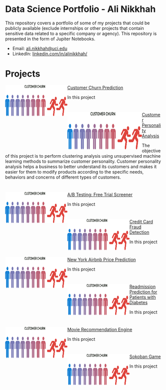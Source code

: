 # Data Science Portfolio - Ali Nikkhah
This repository covers a portfolio of some of my projects that could be publicly available (exclude internships or other projects that contain sensitive data related to a specific company or agency). This repository is presented in the form of Jupiter Notebooks.

- Email: ali.nikkhah@uci.edu
- LinkedIn: [linkedin.com/in/alinikkhah/](https://www.linkedin.com/in/alinikkhah/)

# Projects

<!-- Customer Churn Prediction  -->

<img align="left" width="200" height="100" src="https://github.com/91104311/Portfolio/blob/main/Images/test.png"> [Customer Churn Prediction](https://github.com/91104311/Portfolio/tree/main/Customer%20Churn%20Prediction)

In this project 

<!-- Customer Personality Analysis  -->
# 
<img align="left" width="240" height="120" src="https://github.com/91104311/Portfolio/blob/main/Images/test.png"> [Customer Personality Analysis](https://github.com/91104311/Portfolio/tree/main/Customer%20Personality%20Analysis)

The objective of this project is to perform clustering analysis using unsupervised machine learning methods to summarize customer personality. Customer personality analysis helps a business to better understand its customers and makes it easier for them to modify products according to the specific needs, behaviors and concerns of different types of customers.

<!-- A/B Testing: Free Trial Screener  -->
# 
<img align="left" width="200" height="100" src="https://github.com/91104311/Portfolio/blob/main/Images/test.png"> [A/B Testing: Free Trial Screener](https://github.com/91104311/Portfolio/tree/main/AB%20Testing:%20Free%20Trial%20Screener)

In this project 

<!-- Credit Card Fraud Detection  -->
# 
<img align="left" width="200" height="100" src="https://github.com/91104311/Portfolio/blob/main/Images/test.png"> [Credit Card Fraud Detection](https://github.com/91104311/Portfolio/tree/main/Credit%20Card%20Fraud%20Detection)

In this project 

<!-- New York Airbnb Price Prediction  -->
# 
<img align="left" width="200" height="100" src="https://github.com/91104311/Portfolio/blob/main/Images/test.png"> [New York Airbnb Price Prediction](https://github.com/91104311/Portfolio/tree/main/New%20York%20Airbnb%20Price%20Prediction)

In this project 

<!-- Readmission Prediction for Patients with Diabetes  -->
# 
<img align="left" width="200" height="100" src="https://github.com/91104311/Portfolio/blob/main/Images/test.png"> [Readmission Prediction for Patients with Diabetes](https://github.com/91104311/Portfolio/tree/main/Readmission%20Prediction%20for%20Patients%20with%20Diabetes)

In this project 

<!-- Movie Recommendation Engine  -->
# 
<img align="left" width="200" height="100" src="https://github.com/91104311/Portfolio/blob/main/Images/test.png"> [Movie Recommendation Engine](https://github.com/91104311/Portfolio/tree/main/Movie%20Recommendation%20Engine)

In this project 

<!-- Sokoban Game  -->
# 
<img align="left" width="200" height="100" src="https://github.com/91104311/Portfolio/blob/main/Images/test.png"> [Sokoban Game](https://github.com/91104311/alpha_sokoban)

In this project 

